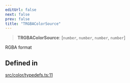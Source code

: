 ```yaml
---
editUrl: false
next: false
prev: false
title: "TRGBAColorSource"
---
```


> **TRGBAColorSource**: [`number`, `number`, `number`, `number`]

RGBA format

## Defined in

[src/color/typedefs.ts:11](https://github.com/fabricjs/fabric.js/blob/v6.0.0-rc4/src/color/typedefs.ts#L11)

